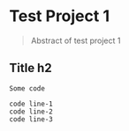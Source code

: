 # Test Project 1
> Abstract of test project 1

## Title h2

```
Some code
```

```
code line-1
code line-2
code line-3
```